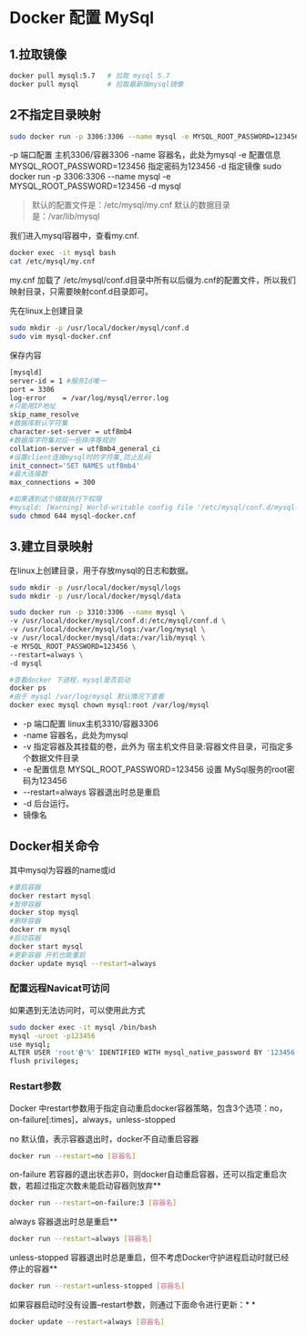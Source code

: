 # Docker 配置 MySql

## 1.拉取镜像

```bash
docker pull mysql:5.7   # 拉取 mysql 5.7
docker pull mysql       # 拉取最新版mysql镜像
```

## 2不指定目录映射

```bash
sudo docker run -p 3306:3306 --name mysql -e MYSQL_ROOT_PASSWORD=123456 -d mysql
```

\-p 端口配置 主机3306/容器3306
\-name 容器名，此处为mysql
\-e 配置信息 MYSQL\_ROOT\_PASSWORD=123456 指定密码为123456
\-d 指定镜像
sudo docker run -p 3306:3306 --name mysql -e MYSQL\_ROOT\_PASSWORD=123456 -d mysql

> 默认的配置文件是：/etc/mysql/my.cnf
> 默认的数据目录是：/var/lib/mysql

我们进入mysql容器中，查看my.cnf.

```bash
docker exec -it mysql bash
cat /etc/mysql/my.cnf
```

my.cnf 加载了 /etc/mysql/conf.d目录中所有以后缀为.cnf的配置文件，所以我们映射目录，只需要映射conf.d目录即可。

先在linux上创建目录

```bash
sudo mkdir -p /usr/local/docker/mysql/conf.d
sudo vim mysql-docker.cnf
```

保存内容

```bash
[mysqld]
server-id = 1 #服务Id唯一
port = 3306
log-error    = /var/log/mysql/error.log
#只能用IP地址
skip_name_resolve 
#数据库默认字符集
character-set-server = utf8mb4
#数据库字符集对应一些排序等规则 
collation-server = utf8mb4_general_ci
#设置client连接mysql时的字符集,防止乱码
init_connect='SET NAMES utf8mb4'
#最大连接数
max_connections = 300
```

```bash
#如果遇到这个错就执行下权限
#mysqld: [Warning] World-writable config file '/etc/mysql/conf.d/mysql-docker.cnf' is ignored
sudo chmod 644 mysql-docker.cnf
```

## 3.建立目录映射

在linux上创建目录，用于存放mysql的日志和数据。

```bash
sudo mkdir -p /usr/local/docker/mysql/logs
sudo mkdir -p /usr/local/docker/mysql/data
```

```bash
sudo docker run -p 3310:3306 --name mysql \
-v /usr/local/docker/mysql/conf.d:/etc/mysql/conf.d \
-v /usr/local/docker/mysql/logs:/var/log/mysql \
-v /usr/local/docker/mysql/data:/var/lib/mysql \
-e MYSQL_ROOT_PASSWORD=123456 \
--restart=always \
-d mysql

```

```bash
#查看docker 下进程，mysql是否启动
docker ps 
#由于 mysql /var/log/mysql 默认情况下查看
docker exec mysql chown mysql:root /var/log/mysql
```

- -p 端口配置 linux主机3310/容器3306
- -name 容器名，此处为mysql
- -v 指定容器及其挂载的卷，此外为 宿主机文件目录:容器文件目录，可指定多个数据文件目录
- -e 配置信息 MYSQL_ROOT_PASSWORD=123456 设置 MySql服务的root密码为123456
- --restart=always 容器退出时总是重启
- -d 后台运行。
- 镜像名

## Docker相关命令

其中mysql为容器的name或id

```bash
#重启容器
docker restart mysql
#暂停容器
docker stop mysql
#删除容器
docker rm mysql
#启动容器
docker start mysql
#更新容器 开机也能重启
docker update mysql --restart=always
```

### 配置远程Navicat可访问

如果遇到无法访问时，可以使用此方式

```bash
sudo docker exec -it mysql /bin/bash
mysql -uroot -p123456
use mysql;
ALTER USER 'root'@'%' IDENTIFIED WITH mysql_native_password BY '123456';
flush privileges;
```

### Restart参数

Docker 中restart参数用于指定自动重启docker容器策略，包含3个选项：no，on-failure\[:times]，always，unless-stopped

no 默认值，表示容器退出时，docker不自动重启容器

```bash
docker run --restart=no [容器名]
```

on-failure 若容器的退出状态非0，则docker自动重启容器，还可以指定重启次数，若超过指定次数未能启动容器则放弃**

```bash
docker run --restart=on-failure:3 [容器名]
```

always 容器退出时总是重启**

```bash
docker run --restart=always [容器名]
```

unless-stopped 容器退出时总是重启，但不考虑Docker守护进程启动时就已经停止的容器**

```bash
docker run --restart=unless-stopped [容器名]
```

如果容器启动时没有设置–restart参数，则通过下面命令进行更新：* *

```bash
docker update --restart=always [容器名]
```
